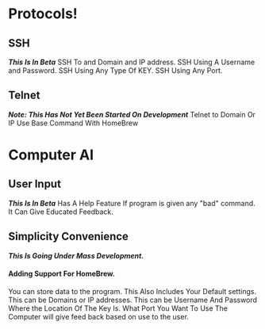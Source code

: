 # Protocols!

## SSH

***This Is In Beta***
SSH To and Domain and IP address.
SSH Using A Username and Password.
SSH Using Any Type Of KEY.
SSH Using Any Port.

## Telnet

***Note: This Has Not Yet Been Started On Development***
Telnet to Domain Or IP
Use Base Command With HomeBrew

# Computer AI

## User Input
***This Is In Beta***
Has A Help Feature
If program is given any "bad" command. It Can Give Educated Feedback.

## Simplicity Convenience
***This Is Going Under Mass Development.***

#### Adding Support For HomeBrew.
You can store data to the program.
This Also Includes Your Default settings.
This can be Domains or IP addresses.
This can be Username And Password
Where the Location Of The Key Is.
What Port You Want To Use
The Computer will give feed back based on use to the user.


